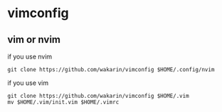 # vimconfig

## vim or nvim
if you use nvim

```
git clone https://github.com/wakarin/vimconfig $HOME/.config/nvim
```

if you use vim

```
git clone https://github.com/wakarin/vimconfig $HOME/.vim
mv $HOME/.vim/init.vim $HOME/.vimrc
```

